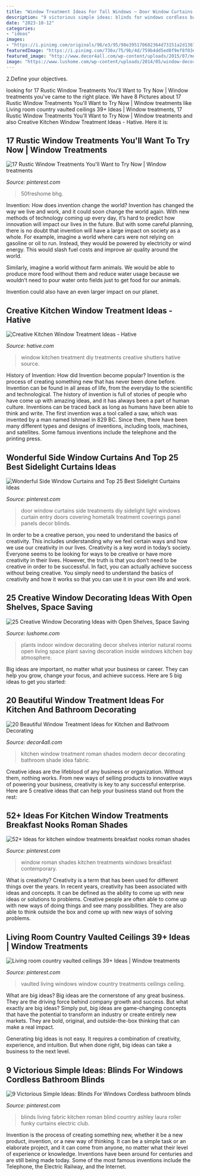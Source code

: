 ```yaml
---
title: "Window Treatment Ideas For Tall Windows ~ Door Window Curtains Side Treatments Diy Sidelight Light Windows Curtain Entry Doors Covering Hometalk Treatment Coverings Panel Panels Decor Blinds"
description: "9 victorious simple ideas: blinds for windows cordless bathroom blinds"
date: "2023-10-12"
categories:
- "ideas"
images:
- "https://i.pinimg.com/originals/98/e3/95/98e395170682364d73151a2d13677344.jpg"
featuredImage: "https://i.pinimg.com/736x/75/9b/4d/759b4dd5ed8f9ef8f03eede0a56d2172.jpg"
featured_image: "http://www.decor4all.com/wp-content/uploads/2015/07/modern-kitchen-decor-roman-shades-window-treatment-ideas-4.jpg"
image: "https://www.lushome.com/wp-content/uploads/2014/05/window-decorating-ideas-shelves-22.jpg"
---
```



2.Define your objectives.

	

		
looking for 17 Rustic Window Treatments You&#039;ll Want to Try Now | Window treatments you've came to the right place. We have 8 Pictures about 17 Rustic Window Treatments You&#039;ll Want to Try Now | Window treatments like Living room country vaulted ceilings 39+ Ideas | Window treatments, 17 Rustic Window Treatments You&#039;ll Want to Try Now | Window treatments and also Creative Kitchen Window Treatment Ideas - Hative. Here it is:
		
    
## 17 Rustic Window Treatments You&#039;ll Want To Try Now | Window Treatments

<img loading=lazy src="https://i.pinimg.com/originals/98/e3/95/98e395170682364d73151a2d13677344.jpg" onerror="this.onerror=null;this.src='https://tse4.mm.bing.net/th?id=OIP.So_KP_qZfaB1ye8qUNS5wQHaJ4&amp;pid=15.1';" alt="17 Rustic Window Treatments You&#039;ll Want to Try Now | Window treatments">

_Source: pinterest.com_

>50freshome bhg. 

	

Invention: How does invention change the world?
Invention has changed the way we live and work, and it could soon change the world again. With new methods of technology coming up every day, it’s hard to predict how innovation will impact our lives in the future. But with some careful planning, there is no doubt that invention will have a large impact on society as a whole. 
For example, imagine a world where cars were not relying on gasoline or oil to run. Instead, they would be powered by electricity or wind energy. This would slash fuel costs and improve air quality around the world. 

Similarly, imagine a world without farm animals. We would be able to produce more food without them and reduce water usage because we wouldn’t need to pour water onto fields just to get food for our animals. 

 Invention could also have an even larger impact on our planet.

    
## Creative Kitchen Window Treatment Ideas - Hative

<img loading=lazy src="https://hative.com/wp-content/uploads/2015/02/kitchen-window-treatments/10-kitchen-window-treatments.jpg" onerror="this.onerror=null;this.src='https://tse4.mm.bing.net/th?id=OIP.Py8D1PO3NxfA8QIhhx4lWwHaLH&amp;pid=15.1';" alt="Creative Kitchen Window Treatment Ideas - Hative">

_Source: hative.com_

>window kitchen treatment diy treatments creative shutters hative source. 

	

History of Invention: How did Invention become popular?
Invention is the process of creating something new that has never been done before. Invention can be found in all areas of life, from the everyday to the scientific and technological. The history of invention is full of stories of people who have come up with amazing ideas, and it has always been a part of human culture. Inventions can be traced back as long as humans have been able to think and write. The first invention was a tool called a saw, which was invented by a man named Ishmael in 829 BC. Since then, there have been many different types and designs of inventions, including tools, machines, and satellites. Some famous inventions include the telephone and the printing press.

    
## Wonderful Side Window Curtains And Top 25 Best Sidelight Curtains Ideas

<img loading=lazy src="https://i.pinimg.com/736x/75/9b/4d/759b4dd5ed8f9ef8f03eede0a56d2172.jpg" onerror="this.onerror=null;this.src='https://tse4.mm.bing.net/th?id=OIP.Rz2Xt8gaxS0HYjC0GHCYFQHaKW&amp;pid=15.1';" alt="Wonderful Side Window Curtains and Top 25 Best Sidelight Curtains Ideas">

_Source: pinterest.com_

>door window curtains side treatments diy sidelight light windows curtain entry doors covering hometalk treatment coverings panel panels decor blinds. 

	

In order to be a creative person, you need to understand the basics of creativity. This includes understanding why we feel certain ways and how we use our creativity in our lives.
Creativity is a key word in today’s society. Everyone seems to be looking for ways to be creative or have more creativity in their lives. However, the truth is that you don’t need to be creative in order to be successful. In fact, you can actually achieve success without being creative. You simply need to understand the basics of creativity and how it works so that you can use it in your own life and work.

    
## 25 Creative Window Decorating Ideas With Open Shelves, Space Saving

<img loading=lazy src="https://www.lushome.com/wp-content/uploads/2014/05/window-decorating-ideas-shelves-22.jpg" onerror="this.onerror=null;this.src='https://tse3.mm.bing.net/th?id=OIP.EWG_raqvGywqX6fuEIWxHwHaI4&amp;pid=15.1';" alt="25 Creative Window Decorating Ideas with Open Shelves, Space Saving">

_Source: lushome.com_

>plants indoor window decorating decor shelves interior natural rooms open living space plant saving decoration inside windows kitchen bay atmosphere. 

	

Big ideas are important, no matter what your business or career. They can help you grow, change your focus, and achieve success. Here are 5 big ideas to get you started: 

    
## 20 Beautiful Window Treatment Ideas For Kitchen And Bathroom Decorating

<img loading=lazy src="http://www.decor4all.com/wp-content/uploads/2015/07/modern-kitchen-decor-roman-shades-window-treatment-ideas-4.jpg" onerror="this.onerror=null;this.src='https://tse1.mm.bing.net/th?id=OIP.s0mz2bCdMcStkUUikV9rYAAAAA&amp;pid=15.1';" alt="20 Beautiful Window Treatment Ideas for Kitchen and Bathroom Decorating">

_Source: decor4all.com_

>kitchen window treatment roman shades modern decor decorating bathroom shade idea fabric. 

	

Creative ideas are the lifeblood of any business or organization. Without them, nothing works. From new ways of selling products to innovative ways of powering your business, creativity is key to any successful enterprise. Here are 5 creative ideas that can help your business stand out from the rest:

    
## 52+ Ideas For Kitchen Window Treatments Breakfast Nooks Roman Shades

<img loading=lazy src="https://i.pinimg.com/736x/3b/1e/d7/3b1ed7a002c6680d28a14195903a678f.jpg" onerror="this.onerror=null;this.src='https://tse1.mm.bing.net/th?id=OIP.ja5BQw8gF9vSItaatFntuQAAAA&amp;pid=15.1';" alt="52+ Ideas for kitchen window treatments breakfast nooks roman shades">

_Source: pinterest.com_

>window roman shades kitchen treatments windows breakfast contemporary. 

	

What is creativity?
Creativity is a term that has been used for different things over the years. In recent years, creativity has been associated with ideas and concepts. It can be defined as the ability to come up with new ideas or solutions to problems. Creative people are often able to come up with new ways of doing things and see many possibilities. They are also able to think outside the box and come up with new ways of solving problems.

    
## Living Room Country Vaulted Ceilings 39+ Ideas | Window Treatments

<img loading=lazy src="https://i.pinimg.com/736x/e2/90/67/e29067f9201dd5d705dfa7c56a0ce109.jpg" onerror="this.onerror=null;this.src='https://tse2.mm.bing.net/th?id=OIP.sJin0BDJpeX1vN8WipPs5gAAAA&amp;pid=15.1';" alt="Living room country vaulted ceilings 39+ Ideas | Window treatments">

_Source: pinterest.com_

>vaulted living windows window country treatments ceilings ceiling. 

	

What are big ideas?
Big ideas are the cornerstone of any great business. They are the driving force behind company growth and success. But what exactly are big ideas?
Simply put, big ideas are game-changing concepts that have the potential to transform an industry or create entirely new markets. They are bold, original, and outside-the-box thinking that can make a real impact.

Generating big ideas is not easy. It requires a combination of creativity, experience, and intuition. But when done right, big ideas can take a business to the next level.

    
## 9 Victorious Simple Ideas: Blinds For Windows Cordless Bathroom Blinds

<img loading=lazy src="https://i.pinimg.com/736x/13/de/0a/13de0a05f22b139f0fe1cbaea0e2c9b9.jpg" onerror="this.onerror=null;this.src='https://tse1.mm.bing.net/th?id=OIP.j9LXIWzxNCOYyLtX0mYnfgHaJ3&amp;pid=15.1';" alt="9 Victorious Simple Ideas: Blinds For Windows Cordless bathroom blinds">

_Source: pinterest.com_

>blinds living fabric kitchen roman blind country ashley laura roller funky curtains electric club. 

	

Invention is the process of creating something new, whether it be a new product, invention, or a new way of thinking. It can be a simple task or an elaborate project, and it can come from anyone, no matter what their level of experience or knowledge. Inventions have been around for centuries and are still being made today. Some of the most famous inventions include the Telephone, the Electric Railway, and the Internet.

